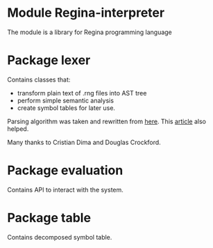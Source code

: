 # Module Regina-interpreter

The module is a library for Regina programming language

# Package lexer

Contains classes that:

* transform plain text of .rng files into AST tree
* perform simple semantic analysis
* create symbol tables for later use.

Parsing algorithm was taken and rewritten
from [here](https://www.cristiandima.com/top-down-operator-precedence-parsing-in-go).
This [article](https://www.crockford.com/javascript/tdop/tdop.html) also helped.

Many thanks to Cristian Dima and Douglas Crockford.

# Package evaluation

Contains API to interact with the system.

# Package table

Contains decomposed symbol table.
